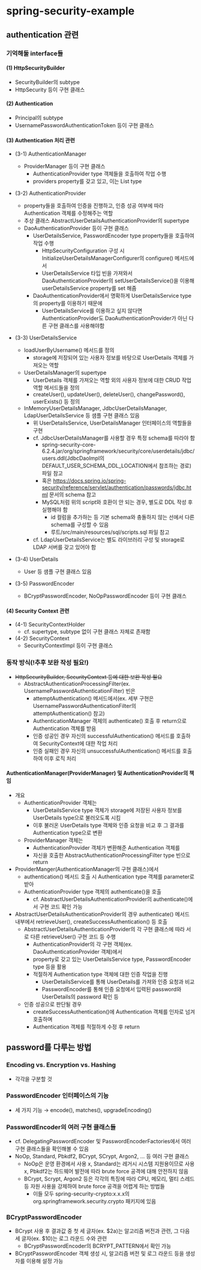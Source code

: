 # spring-security-example

## authentication 관련

### 기억해둘 interface들

#### (1) HttpSecurityBuilder
- SecurityBuilder의 subtype
- HttpSecurity 등이 구현 클래스

#### (2) Authentication
- Principal의 subtype
- UsernamePasswordAuthenticationToken 등이 구현 클래스

#### (3) Authentication 처리 관련
- (3-1) AuthenticationManager
  - ProviderManager 등이 구현 클래스
    - AuthenticationProvider type 객체들을 호출하여 작업 수행
    - providers property를 갖고 있고, 이는 List<AuthenticationProvider> type

- (3-2) AuthenticationProvider
  - property들을 호출하여 인증을 진행하고, 인증 성공 여부에 따라 Authentication 객체를 수정해주는 역할 
  - 추상 클래스 AbstractUserDetailsAuthenticationProvider의 supertype
  - DaoAuthenticationProvider 등이 구현 클래스
    - UserDetailsService, PasswordEncoder type property들을 호출하여 작업 수행
      - HttpSecurityConfiguration 구성 시 InitializeUserDetailsManagerConfigurer의 configure() 메서드에서
      - UserDetailsService 타입 빈을 가져와서 DaoAuthenticationProvider의 setUserDetailsService()을 이용해 userDetailsService property를 set 해줌 
    - DaoAuthenticationProvider에서 명확하게 UserDetailsService type의 property를 이용하기 때문에
      - UserDetailsService를 이용하고 싶지 않다면 AuthenticationProvider도 DaoAuthenticationProvider가 아닌 다른 구현 클래스를 사용해야함   
    
- (3-3) UserDetailsService
  - loadUserByUsername() 메서드를 정의
    - storage에 저장되어 있는 사용자 정보를 바탕으로 UserDetails 객체를 가져오는 역할 
  - UserDetailsManager의 supertype
    - UserDetails 객체를 가져오는 역할 외의 사용자 정보에 대한 CRUD 작업 역할 메서드들을 정의
    - createUser(), updateUser(), deleteUser(), changePassword(), userExists() 등 정의
  - InMemoryUserDetailsManager, JdbcUserDetailsManager, LdapUserDetailsService 등 샘플 구현 클래스 있음
    - 위 UserDetailsService, UserDetailsManager 인터페이스의 역할들을 구현
    - cf. JdbcUserDetailsManager를 사용할 경우 특정 schema를 따라야 함
      - spring-security-core-6.2.4.jar/org/springframework/security/core/userdetails/jdbc/users.ddl(JdbcDaoImpl의 DEFAULT_USER_SCHEMA_DDL_LOCATION에서 참조하는 경로) 파일 참고
      - 혹은 https://docs.spring.io/spring-security/reference/servlet/authentication/passwords/jdbc.html 문서의 schema 참고
      - MySQL처럼 위의 script와 호환이 안 되는 경우, 별도로 DDL 작성 후 실행해야 함
        - id 컬럼을 추가하는 등 기본 schema와 충돌하지 않는 선에서 다른 schema를 구성할 수 있음
        - 루트/src/main/resources/sql/scripts.sql 파일 참고
    - cf. LdapUserDetailsService는 별도 라이브러리 구성 및 storage로 LDAP 서버를 갖고 있어야 함

- (3-4) UserDetails
  - User 등 샘플 구현 클래스 있음

- (3-5) PasswordEncoder
  - BCryptPasswordEncoder, NoOpPasswordEncoder 등이 구현 클래스

#### (4) Security Context 관련
- (4-1) SecurityContextHolder
  - cf. supertype, subtype 없이 구현 클래스 자체로 존재함
- (4-2) SecurityContext
  - SecurityContextImpl 등이 구현 클래스

### 동작 방식(!추후 보완 작성 필요!)
- ~~HttpSecurityBuilder, SecurityContext 등에 대한 보완 작성 필요~~
  - AbstractAuthenticationProcessingFilter(ex. UsernamePasswordAuthenticationFilter) 빈은
    - attemptAuthentication() 메서드에서(ex. 세부 구현은 UsernamePasswordAuthenticationFilter의 attemptAuthentication() 참고)
    - AuthenticationManager 객체의 authenticate() 호출 후 return으로 Authentication 객체를 받음
    - 인증 성공인 경우 자신의 successfulAuthentication() 메서드를 호출하여 SecurityContext에 대한 작업 처리
    - 인증 실패인 경우 자신의 unsuccessfulAuthentication() 메서드를 호출하여 이후 로직 처리
#### AuthenticationManager(ProviderManager) 및 AuthenticationProvider의 책임
- 개요
  - AuthenticationProvider 객체는
    - UserDetailsService type 객체가 storage에 저장된 사용자 정보를 UserDetails type으로 불러오도록 시킴
    - 이후 불러온 UserDetails type 객체와 인증 요청을 비교 후 그 결과를 Authentication type으로 변환
  - ProviderManager 객체는
    - AuthenticationProvider 객체가 변환해준 Authentication 객체를
    - 자신을 호출한 AbstractAuthenticationProcessingFilter type 빈으로 return
- ProviderManger(AuthenticationManager의 구현 클래스)에서
  - authentication() 메서드 호출 시 Authentication type 객체를 parameter로 받아
  - AuthenticationProvider type 객체의 authenticate()을 호출
    - cf. AbstractUserDetailsAuthenticationProvider의 authenticate()에서 구현 코드 확인 가능
- AbstractUserDetailsAuthenticationProvider의 경우 authenticate() 메서드 내부에서 retrieveUser(), createSuccessAuthentication() 등 호출
  - AbstractUserDetailsAuthenticationProvider의 각 구현 클래스에 따라 서로 다른 retrieveUser() 구현 코드 등 수행
    - AuthenticationProvider의 각 구현 객체(ex. DaoAuthenticationProvider 객체)에서
    - property로 갖고 있는 UserDetailsService type, PasswordEncoder type 등을 활용
    - 적절하게 Authentication type 객체에 대한 인증 작업을 진행
      - UserDetailsService를 통해 UserDetails를 가져와 인증 요청과 비교
      - PasswordEncoder를 통해 인증 요청에서 입력된 password와 UserDetails의 password 확인 등
  - 인증 성공으로 판단될 경우
    - createSuccessAuthentication()에 Authentication 객체를 인자로 넘겨 호출하며
    - Authentication 객체를 적절하게 수정 후 return

## password를 다루는 방법

### Encoding vs. Encryption vs. Hashing
- 각각을 구분할 것

### PasswordEncoder 인터페이스의 기능
- 세 가지 기능 → encode(), matches(), upgradeEncoding()

### PasswordEncoder의 여러 구현 클래스들
- cf. DelegatingPasswordEncoder 및 PasswordEncoderFactories에서 여러 구현 클래스들을 확인해볼 수 있음
- NoOp, Standard, Pbkdf2, BCrypt, SCrypt, Argon2, ... 등 여러 구현 클래스
  - NoOp은 운영 환경에서 사용 x, Standard는 레거시 시스템 지원용이므로 사용 x, Pbkdf2는 하드웨어 발전에 따라 brute force 공격에 대해 안전하지 않음
  - BCrypt, Scrypt, Argon2 등은 각각의 특징에 따라 CPU, 메모리, 멀티 스레드 등 자원 사용을 강제하여 brute force 공격을 어렵게 하는 방법들
    - 이들 모두 spring-security-crypto:x.x.x의 org.springframework.security.crypto 패키지에 있음

### BCryptPasswordEncoder
  - BCrypt 사용 후 결과값 중 첫 세 글자(ex. $2a)는 알고리즘 버전과 관련, 그 다음 세 글자(ex. $10)는 로그 라운드 수와 관련
    - BCryptPasswordEncoder의 BCRYPT_PATTERN에서 확인 가능
  - BCryptPasswordEncoder 객체 생성 시, 알고리즘 버전 및 로그 라운드 등을 생성자를 이용해 설정 가능 
